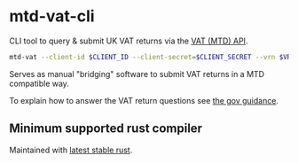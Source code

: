 # mtd-vat-cli
CLI tool to query & submit UK VAT returns via the [VAT (MTD) API](https://developer.service.hmrc.gov.uk/api-documentation/docs/api/service/vat-api/1.0). 

```sh
mtd-vat --client-id $CLIENT_ID --client-secret=$CLIENT_SECRET --vrn $VRN
```

Serves as manual "bridging" software to submit VAT returns in a MTD compatible way.

To explain how to answer the VAT return questions see [the gov guidance](https://www.gov.uk/guidance/how-to-fill-in-and-submit-your-vat-return-vat-notice-70012).

## Minimum supported rust compiler
Maintained with [latest stable rust](https://gist.github.com/alexheretic/d1e98d8433b602e57f5d0a9637927e0c).
